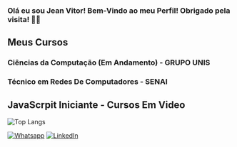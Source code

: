 ### Olá eu sou Jean Vitor! Bem-Vindo ao meu Perfil! Obrigado pela visita! ✌🏼

## Meus Cursos
### Ciências da Computação (Em Andamento) - GRUPO UNIS
### Técnico em Redes De Computadores - SENAI
## JavaScrpit Iniciante - Cursos Em Video

![Top Langs](https://github-readme-stats.vercel.app/api/top-langs/?username=anuraghazra&size_weight=0.5&count_weight=0.5)


[![Whatsapp](https://img.shields.io/badge/WhatsApp-25D366?style=for-the-badge&logo=whatsapp&logoColor=white)](https://wa.me/5535988963222)
[![LinkedIn](https://img.shields.io/badge/LinkedIn-0077B5?style=for-the-badge&logo=linkedin&logoColor=white)](https://www.linkedin.com/in/jean-vitor-da-silva-lopes-881ab422b/)

